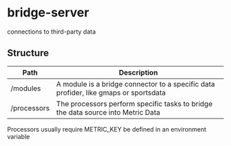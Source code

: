 # bridge-server
connections to third-party data

## Structure

| Path | Description |
| --- | --- |
| /modules | A module is a bridge connector to a specific data profider, like gmaps or sportsdata |
| /processors | The processors perform specific tasks to bridge the data source into Metric Data |

Processors usually require METRIC_KEY be defined in an environment variable
